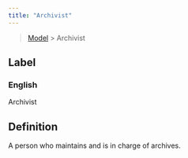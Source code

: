 ```yaml
---
title: "Archivist"
---
```


> [Model](./../) > Archivist

## Label

### English
Archivist


## Definition
A person who maintains and is in charge of archives. 


    
